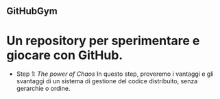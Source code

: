 ## GitHubGym

# Un repository per sperimentare e giocare con GitHub.

* Step 1: _The power of Chaos_
In questo step, proveremo i vantaggi e gli svantaggi di un sistema di gestione del codice distribuito, senza gerarchie o ordine. 


